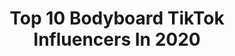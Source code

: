 ---
title: Top 10 Bodyboard TikTok Influencers In 2020
description: >-
  Find top bodyboard TikTok influencers in 2020. Most popular hashtags: #surf #surfing #fyp #summer.
platform: TikTok
hits: 11
text_top: Identify the best TikTok profiles on inBeat.
text_bottom: inBeat aggregates 11 TikTok influencers like this for you to connect with.
profiles:
  - username: "annie.ersinghaus"
    fullname: >-
      annie
    bio: >-
      19 // New Mexico BLACK LIVES MATTER
    location: "United States"
    followers: 586300
    engagement: 2986
    commentsToLikes: 0.008602
    id: ckbqoewnx96810j23ictarsha
    verified: false
    hashtags: "#skateboarding, #skatergirlcheck, #skate, #fyp"
  - username: "juddy_yt"
    fullname: >-
      MemeConducter
    bio: >-
      🍀 FOLLOW 🍀 OFFICIAL ACCOUNT OF MEMECONDUCTER
    location: "Australia"
    followers: 57300
    engagement: 1340
    commentsToLikes: 0.018661
    id: ckae5wn1w9ho90i78ex4afcyr
    verified: false
    hashtags: "#foryourpage, #fyp, #faze5, #xyzbca"
  - username: "kifflab"
    fullname: >-
      kifflab
    bio: >-
      Adventure Sports for Adventurer's
    location: "Canada"
    followers: 5933
    engagement: 851
    commentsToLikes: 0.042470
    id: ck9dx949dsaid0j78cfh2donk
    verified: false
    hashtags: "#kifflab, #surfing, #magic, #foryou"
  - username: "redbullswitzerland"
    fullname: >-
      Red Bull Switzerland
    bio: >-
      unBRAKEable with Patrick Seabase 🚲 🇨🇭 👇
    location: "Switzerland"
    followers: 111600
    engagement: 1413
    commentsToLikes: 0.010054
    id: ckcpf2h8tgkne0j234t7k432d
    verified: true
    hashtags: "#redbull, #bike, #funny, #snow"
  - username: "jessesunset"
    fullname: >-
      Jessesunset
    bio: >-
      $urf Trap🏄🏼‍♂️🌊🌴pls follow my insta💖😁
    location: "United States"
    followers: 17700
    engagement: 615
    commentsToLikes: 0.106139
    id: ck81qyte3l19n0j780dbroq4a
    verified: false
    hashtags: "#funny, #trend, #trap, #love"
  - username: "beefs_tv"
    fullname: >-
      BEEFS TV
    bio: >-
      Amateur Broadcasting of surf since yesterday. BEEFSTV on YouTube 🙂
    location: "United States"
    followers: 57500
    engagement: 951
    commentsToLikes: 0.014677
    id: ck977bh5c3k320j78zg4f6t2f
    verified: false
    hashtags: "#surfing, #surf, #skimboarding, #river"
  - username: "catchsurf"
    fullname: >-
      Catch Surf
    bio: >-
      Official account for Catch Surf the raddest surf brand ever! Catchsurf.com
    location: "United States"
    followers: 22300
    engagement: 1145
    commentsToLikes: 0.012567
    id: ck8j967dmlyig0j78617jesjn
    verified: true
    hashtags: "#surf, #catchsurf, #surfboard, #beater"
  - username: "fishingwithluiza"
    fullname: >-
      Fishing with Luiza
    bio: >-
      Fishing/Diving💕 🎥YouTube: Fishing with Luiza 📷 Instagram: @FishingwithLuiza
    location: "United States"
    followers: 281700
    engagement: 557
    commentsToLikes: 0.014008
    id: ck8z9zfsbztkd0j78zx6zlarm
    verified: false
    hashtags: "#youtuber, #bikinivibes, #tropical, #fishingwithluiza"
  - username: "blairconklin"
    fullname: >-
      blairconklin
    bio: >-
      Instagram: @blairconklin ⬇️ YouTube Channel ⬇️
    location: "United States"
    followers: 384000
    engagement: 807
    commentsToLikes: 0.007886
    id: ck8j7r1ehfjpo0j78mb6a28a1
    verified: false
    hashtags: "#foryourpage, #thewedge, #lagunabeach, #waves"
  - username: "boardcult"
    fullname: >-
      🌴 🌊boardcult🏄🌴
    bio: >-
      Surf Posters? Check out the link below ⬇️
    location: "Portugal"
    followers: 13800
    engagement: 581
    commentsToLikes: 0.012576
    id: ckd0k8x6uft9c0j23fc7kevxi
    verified: false
    hashtags: "#surf, #portugal, #viralportugal, #surfing"
---